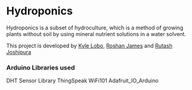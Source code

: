 # Hydroponics
Hydroponics is a subset of hydroculture, which is a method of growing plants without soil by using mineral nutrient solutions in a water solvent. 

This project is developed by [Kyle Lobo](https://github.com/kylelobo), [Roshan James](https://github.com/sephiroth7712) and [Rutash Joshipura](https://github.com/rudij7)

### Arduino Libraries used
DHT Sensor Library
ThingSpeak
WiFi101
Adafruit_IO_Arduino
